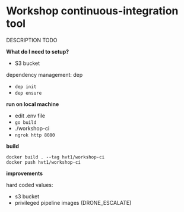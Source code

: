 # Workshop continuous-integration tool

DESCRIPTION TODO


**What do I need to setup?**
* S3 bucket


dependency management: dep
* `dep init`
* `dep ensure`

**run on local machine**
* edit .env file
* `go build`
* ./workshop-ci
* `ngrok http 8080`

**build**
```
docker build . --tag hvt1/workshop-ci
docker push hvt1/workshop-ci
```

**improvements**

hard coded values: 
* s3 bucket
* privileged pipeline images (DRONE_ESCALATE)